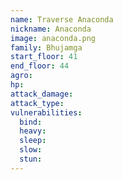 ```yaml
---
name: Traverse Anaconda
nickname: Anaconda
image: anaconda.png
family: Bhujamga
start_floor: 41
end_floor: 44
agro: 
hp: 
attack_damage: 
attack_type: 
vulnerabilities:
  bind: 
  heavy: 
  sleep: 
  slow: 
  stun: 
---
```

